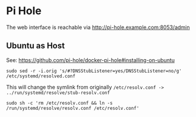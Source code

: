 # Pi Hole

The web interface is reachable via http://pi-hole.example.com:8053/admin

## Ubuntu as Host

See: https://github.com/pi-hole/docker-pi-hole#installing-on-ubuntu

```
sudo sed -r -i.orig 's/#?DNSStubListener=yes/DNSStubListener=no/g' /etc/systemd/resolved.conf
```

This will change the symlink from originally `/etc/resolv.conf -> ../run/systemd/resolve/stub-resolv.conf`

```
sudo sh -c 'rm /etc/resolv.conf && ln -s /run/systemd/resolve/resolv.conf /etc/resolv.conf'
```